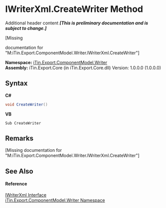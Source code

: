 # IWriterXml.CreateWriter Method 
Additional header content _**\[This is preliminary documentation and is subject to change.\]**_

\[Missing <summary> documentation for "M:iTin.Export.ComponentModel.Writer.IWriterXml.CreateWriter"\]

**Namespace:**&nbsp;<a href="37973b78-6b66-1218-9d7d-14680ab2aeda">iTin.Export.ComponentModel.Writer</a><br />**Assembly:**&nbsp;iTin.Export.Core (in iTin.Export.Core.dll) Version: 1.0.0.0 (1.0.0.0)

## Syntax

**C#**<br />
``` C#
void CreateWriter()
```

**VB**<br />
``` VB
Sub CreateWriter
```


## Remarks
\[Missing <remarks> documentation for "M:iTin.Export.ComponentModel.Writer.IWriterXml.CreateWriter"\]

## See Also


#### Reference
<a href="835234e0-ea79-3da8-8c3b-b7f75eb3758e">IWriterXml Interface</a><br /><a href="37973b78-6b66-1218-9d7d-14680ab2aeda">iTin.Export.ComponentModel.Writer Namespace</a><br />